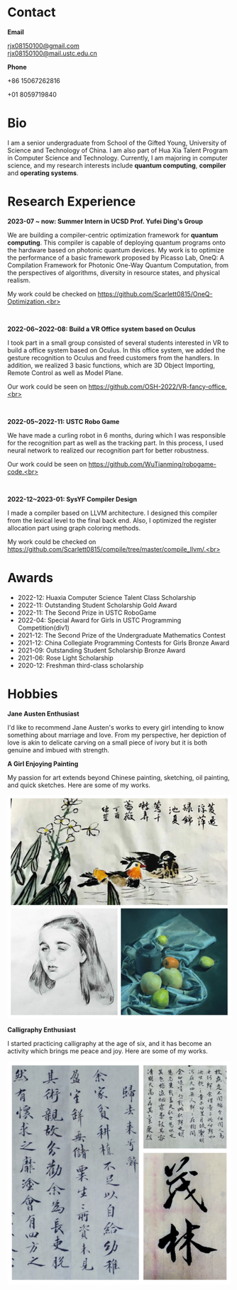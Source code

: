 # Contact
**Email**

rjx08150100@gmail.com<br>
rjx08150100@mail.ustc.edu.cn<br>

**Phone**

+86 15067262816<br>

+01 8059719840

# Bio

I am a senior undergraduate from School of the Gifted Young, University of Science and Technology of China. I am also part of Hua Xia Talent Program in Computer Science and Technology. Currently, I am majoring in computer science, and my research interests include **quantum computing**, **compiler** and **operating systems**.

# Research Experience

**2023-07 ~ now: Summer Intern in UCSD Prof. Yufei Ding's Group**<br>

We are building a compiler-centric optimization framework for **quantum computing**. This compiler is capable of  deploying quantum programs onto the hardware based on photonic quantum devices. My work is to optimize the performance of a basic framework proposed by Picasso Lab, OneQ: A Compilation Framework for Photonic One-Way Quantum Computation, from the perspectives of algorithms, diversity in resource states, and physical realism.<br>

My work could be checked on https://github.com/Scarlett0815/OneQ-Optimization.<br>

<br>

**2022-06~2022-08: Build a VR Office system based on Oculus**<br>

I took part in a small group consisted of several students interested in VR to build a office system based on Oculus. In this office system, we added the gesture recognition to Oculus and freed customers from the handlers. In addition, we realized 3 basic functions, which are 3D Object Importing, Remote Control as well as Model Plane.<br>

Our work could be seen on https://github.com/OSH-2022/VR-fancy-office.<br>

<br>

**2022-05~2022-11: USTC Robo Game**<br>

We have made a curling robot in 6 months, during which I was responsible for the recognition part as well as the tracking part. In this process, I used neural network to realized our recognition part for better robustness.<br>

Our work could be seen on https://github.com/WuTianming/robogame-code.<br>

<br>

**2022-12~2023-01: SysYF Compiler Design**<br>

I made a compiler based on LLVM architecture. I designed this compiler from the lexical level to the
final back end.  Also, I  optimized the register allocation part using graph coloring methods.<br>

My work could be checked on https://github.com/Scarlett0815/compile/tree/master/compile_llvm/.<br>

# Awards

* 2022-12: Huaxia Computer Science Talent Class Scholarship 
* 2022-11: Outstanding Student Scholarship Gold Award
* 2022-11: The Second Prize in USTC RoboGame
* 2022-04: Special Award for Girls in USTC Programming Competition(div1)
* 2021-12: The Second Prize of the Undergraduate Mathematics Contest
* 2021-12: China Collegiate Programming Contests for Girls Bronze Award
* 2021-09: Outstanding Student Scholarship Bronze Award
* 2021-06: Rose Light Scholarship
* 2020-12: Freshman third-class scholarship

# Hobbies

**Jane Austen Enthusiast**

I'd like to recommend Jane Austen's works to every girl intending to know something about marriage and love.  From my perspective, her depiction of love is akin to delicate carving on a small piece of ivory but it is both genuine and imbued with strength.

**A Girl Enjoying Painting**

My passion for art extends beyond Chinese painting, sketching, oil painting, and quick sketches. Here are some of my works.

![image-20230907170321147](pictures/1.png)

**Calligraphy Enthusiast**

I started practicing calligraphy at the age of six, and it has become an activity which brings me peace and joy. Here are some of my works.

![image-20230907170321147](pictures/2.jpg)
